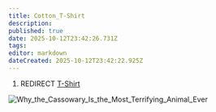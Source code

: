 ```yaml
---
title: Cotton_T-Shirt
description: 
published: true
date: 2025-10-12T23:42:26.731Z
tags: 
editor: markdown
dateCreated: 2025-10-12T23:42:22.925Z
---
```


1.  REDIRECT [T-Shirt](T-Shirt "wikilink")

![Why_the_Cassowary_Is_the_Most_Terrifying_Animal_Ever](Why_the_Cassowary_Is_the_Most_Terrifying_Animal_Ever
"Why_the_Cassowary_Is_the_Most_Terrifying_Animal_Ever")